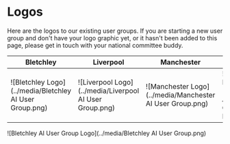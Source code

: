 # Logos

Here are the logos to our existing user groups. If you are starting a new user group and don't have your logo graphic yet, or it hasn't been added to this page, please get in touch with your national committee buddy.

| Bletchley | Liverpool | Manchester | UKAI |
|-----------|-----------|------------|------|
| ![Bletchley Logo](../media/Bletchley AI User Group.png) | ![Liverpool Logo](../media/Liverpool AI User Group.png) | ![Manchester Logo](../media/Manchester AI User Group.png) | ![UKAI Logo](../media/UK AI User Groups Logo.png) |



![Bletchley AI User Group Logo](../media/Bletchley AI User Group.png)